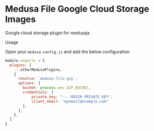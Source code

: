 # Medusa File Google Cloud Storage Images
Google cloud storage plugin for medusajs


Usage

Open your `medusa.config.js` and add the below configuration

```js
module.exports = {
  plugins: [
    ...otherMedusaPlugins,
    {
      resolve: `medusa-file-gcp`,
      options: {
        bucket: process.env.GCP_BUCKET,
        credentials: {
            private_key: "----BEGIN PRIVATE KEY", 
            client_email: "myemail@example.com"
        },
      },
    },
  ]
}
```